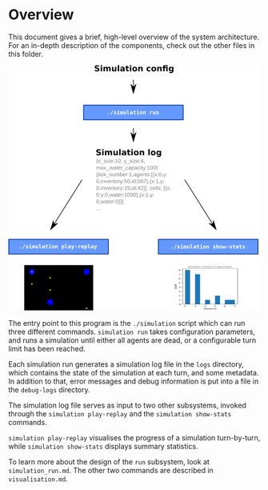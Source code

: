 # Overview

This document gives a brief, high-level overview of the system architecture. For an in-depth description of the components, check out the other files in this folder.

![Dataflow Diagram](img/data-flow-diagram.png)

The entry point to this program is the `./simulation` script which can run three different commands. `simulation run` takes configuration parameters, and runs a simulation until either all agents are dead, or a configurable turn limit has been reached.

Each simulation run generates a simulation log file in the `logs` directory, which contains the state of the simulation at each turn, and some metadata. In addition to that, error messages and debug information is put into a file in the `debug-logs` directory.

The simulation log file serves as input to two other subsystems, invoked through the `simulation play-replay` and the `simulation show-stats` commands.

`simulation play-replay` visualises the progress of a simulation turn-by-turn, while `simulation show-stats` displays summary statistics.

To learn more about the design of the `run` subsystem, look at `simulation_run.md`. The other two commands are described in `visualisation.md`.

